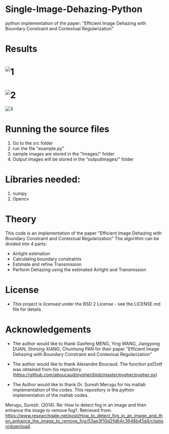 # Single-Image-Dehazing-Python
python implementation of the paper: "Efficient Image Dehazing with Boundary Constraint and Contextual Regularization"

# Results
![1](https://user-images.githubusercontent.com/13918778/84451353-b0d94900-ac07-11ea-8f1b-3791e9f2f600.JPG)
============================================================================================================
![2](https://user-images.githubusercontent.com/13918778/84451507-1cbbb180-ac08-11ea-816f-8ec983fd370d.JPG)
============================================================================================================
![3](https://user-images.githubusercontent.com/13918778/84451641-8471fc80-ac08-11ea-8a7d-59f566b1c3bb.JPG)

# Running the source files
1. Go to the src folder
2. run the file "example.py"
3. sample images are stored in the "Images/" folder
4. Output images will be stored in the "outputImages/" folder

# Libraries needed:
1. numpy
2. Opencv

# Theory
This code is an implementation of the paper "Efficient Image Dehazing with Boundary Constraint and Contextual Regularization"
The algorithm can be divided into 4 parts:
  - Airlight estimation
  - Calculating boundary constraints
  - Estimate and refine Transmission
  - Perform Dehazing using the estimated Airlight and Transmission
  
# License
  - This project is licensed under the BSD 2 License - see the LICENSE.md file for details
  
# Acknowledgements
  - The author would like to thank Gaofeng MENG, Ying WANG, Jiangyong DUAN, Shiming XIANG, Chunhong PAN for their paper "Efficient Image Dehazing with Boundary Constraint and Contextual Regularization"
  
  - The author would like to thank Alexandre Boucaud. The function psf2otf was obtained from his repository. (https://github.com/aboucaud/pypher/blob/master/pypher/pypher.py)
  
  - The Author would like to thank Dr. Suresh Merugu for his matlab implementation of the codes. This repository is the python implementation of the matlab codes.
 
 Merugu, Suresh. (2014). Re: How to detect fog in an image and then enhance the image to remove fog?. Retrieved from: https://www.researchgate.net/post/How_to_detect_fog_in_an_image_and_then_enhance_the_image_to_remove_fog/53ae3f10d2fd64c3648b45a9/citation/download. 
